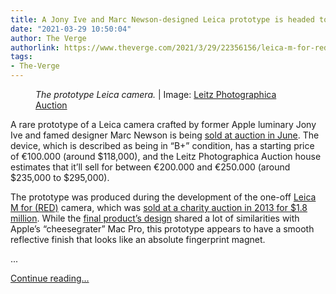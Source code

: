 ```yaml
---
title: A Jony Ive and Marc Newson-designed Leica prototype is headed to auction
date: "2021-03-29 10:50:04"
author: The Verge
authorlink: https://www.theverge.com/2021/3/29/22356156/leica-m-for-red-camera-prototype-apple-jony-ive-marc-newson-auction
tags:
- The-Verge
---
```

<figure>
      <img alt="" src="https://cdn.vox-cdn.com/thumbor/WFPktYfBv5lKa7-do-oMmPYaZdw=/0x0:1200x800/1310x873/cdn.vox-cdn.com/uploads/chorus_image/image/69041349/ezgif_7_d879915df7ee.0.jpg" />
        <figcaption><em>The prototype Leica camera.</em> | Image: <a class="ql-link" href="https://www.leitz-auction.com/auction/en/auktion34/auction38/article/243.html?utm_source=DesignTAXI&amp;utm_medium=DesignTAXI&amp;utm_term=DesignTAXI&amp;utm_content=DesignTAXI&amp;utm_campaign=DesignTAXI" target="_blank">Leitz Photographica Auction</a></figcaption>
    </figure>

  <p id="V2LxXv">A rare prototype of a Leica camera crafted by former Apple luminary Jony Ive and famed designer Marc Newson is being <a href="https://www.leitz-auction.com/auction/en/auktion34/auction38/article/243.html">sold at auction in June</a>. The device, which is described as being in “B+” condition, has a starting price of €100.000 (around $118,000), and the Leitz Photographica Auction house estimates that it’ll sell for between €200.000 and €250.000 (around $235,000 to $295,000).</p>
<p id="oYBEe1">The prototype was produced during the development of the one-off <a href="https://www.theverge.com/2013/10/8/4816514/jony-ive-leica-camera-pictures-for-charity">Leica M for (RED)</a> camera, which was <a href="https://www.theverge.com/2013/11/24/5140200/jony-ive-and-marc-newsons-red-charity-auction-raises-26-million">sold at a charity auction in 2013 for $1.8 million</a>. While the <a href="https://www.theverge.com/2013/10/8/4816514/jony-ive-leica-camera-pictures-for-charity">final product’s design</a> shared a lot of similarities with Apple’s “cheesegrater” Mac Pro, this prototype appears to have a smooth reflective finish that looks like an absolute fingerprint magnet. </p>
<div><div class="c-image-grid">
<div class="c-image-grid__item"> ...</div>
</div></div>
  <p>
    <a href="https://www.theverge.com/2021/3/29/22356156/leica-m-for-red-camera-prototype-apple-jony-ive-marc-newson-auction">Continue reading&hellip;</a>
  </p>